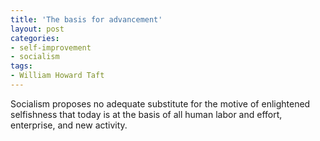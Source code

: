 ```yaml
---
title: 'The basis for advancement'
layout: post
categories:
- self-improvement
- socialism
tags:
- William Howard Taft
---
```


Socialism proposes no adequate substitute for the motive of enlightened selfishness that today is at the basis of all human labor and effort, enterprise, and new activity.